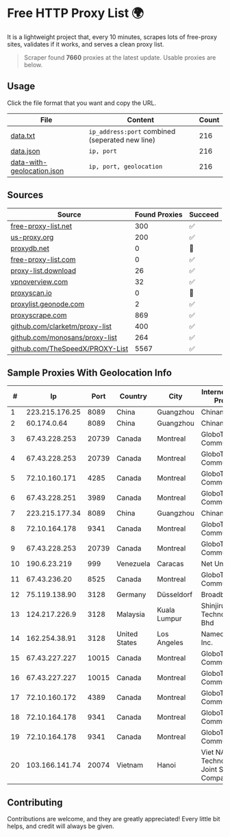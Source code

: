 
# Free HTTP Proxy List 🌍

It is a lightweight project that, every 10 minutes, scrapes lots of free-proxy sites, validates if it works, and serves a clean proxy list.


> Scraper found **7660** proxies at the latest update. Usable proxies are below.

## Usage

Click the file format that you want and copy the URL.


|File|Content|Count|
|----|-------|-----|
|[data.txt](https://raw.githubusercontent.com/themiralay/Proxy-List-World/master/data.txt)|`ip_address:port` combined (seperated new line)|216|
|[data.json](https://raw.githubusercontent.com/themiralay/Proxy-List-World/master/data.json)|`ip, port`|216|
|[data-with-geolocation.json](https://raw.githubusercontent.com/themiralay/Proxy-List-World/master/data-with-geolocation.json)|`ip, port, geolocation`|216|

## Sources

|Source|Found Proxies|Succeed|
|------|-------------|-------|
|[free-proxy-list.net](https://free-proxy-list.net)|300|✅|
|[us-proxy.org](https://www.us-proxy.org)|200|✅|
|[proxydb.net](http://proxydb.net)|0|🚫|
|[free-proxy-list.com](https://free-proxy-list.com/?page=&port=&type%5B%5D=http&type%5B%5D=https&up_time=0&search=Search)|0|✅|
|[proxy-list.download](https://www.proxy-list.download/HTTP)|26|✅|
|[vpnoverview.com](https://vpnoverview.com/privacy/anonymous-browsing/free-proxy-servers)|32|✅|
|[proxyscan.io](https://www.proxyscan.io)|0|🚫|
|[proxylist.geonode.com](https://proxylist.geonode.com/api/proxy-list?limit=300&page=1&sort_by=lastChecked&sort_type=desc&protocols=http,https)|2|✅|
|[proxyscrape.com](https://api.proxyscrape.com/v2/?request=displayproxies&protocol=http&timeout=10000&country=all&ssl=all&anonymity=all)|869|✅|
|[github.com/clarketm/proxy-list](https://raw.githubusercontent.com/clarketm/proxy-list/master/proxy-list-raw.txt)|400|✅|
|[github.com/monosans/proxy-list](https://raw.githubusercontent.com/monosans/proxy-list/main/proxies/http.txt)|264|✅|
|[github.com/TheSpeedX/PROXY-List](https://raw.githubusercontent.com/TheSpeedX/PROXY-List/master/http.txt)|5567|✅|


## Sample Proxies With Geolocation Info

|#|Ip|Port|Country|City|Internet Service Provider|
|-|--|----|-------|----|-------------------------|
|1|223.215.176.25|8089|China|Guangzhou|Chinanet|
|2|60.174.0.64|8089|China|Guangzhou|Chinanet|
|3|67.43.228.253|20739|Canada|Montreal|GloboTech Communications|
|4|67.43.228.253|20739|Canada|Montreal|GloboTech Communications|
|5|72.10.160.171|4285|Canada|Montreal|GloboTech Communications|
|6|67.43.228.251|3989|Canada|Montreal|GloboTech Communications|
|7|223.215.177.34|8089|China|Guangzhou|Chinanet|
|8|72.10.164.178|9341|Canada|Montreal|GloboTech Communications|
|9|67.43.228.253|20739|Canada|Montreal|GloboTech Communications|
|10|190.6.23.219|999|Venezuela|Caracas|Net Uno|
|11|67.43.236.20|8525|Canada|Montreal|GloboTech Communications|
|12|75.119.138.90|3128|Germany|Düsseldorf|BroadbandONE|
|13|124.217.226.9|3128|Malaysia|Kuala Lumpur|Shinjiru Technology Sdn Bhd|
|14|162.254.38.91|3128|United States|Los Angeles|Namecheap, Inc.|
|15|67.43.227.227|10015|Canada|Montreal|GloboTech Communications|
|16|67.43.227.227|10015|Canada|Montreal|GloboTech Communications|
|17|72.10.160.172|4389|Canada|Montreal|GloboTech Communications|
|18|72.10.164.178|9341|Canada|Montreal|GloboTech Communications|
|19|72.10.164.178|9341|Canada|Montreal|GloboTech Communications|
|20|103.166.141.74|20074|Vietnam|Hanoi|Viet NAM Cloud Technology Joint Stock Company|



## Contributing

Contributions are welcome, and they are greatly appreciated! Every
little bit helps, and credit will always be given.

